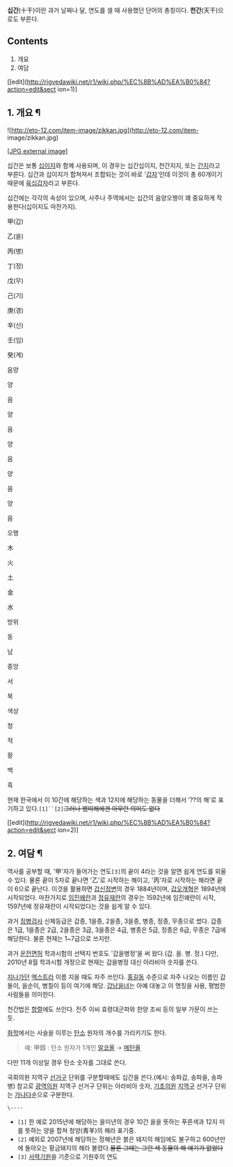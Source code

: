 **십간**(十干)이란 과거 날짜나 달, 연도를 셀 때 사용했던 단어의 총칭이다. **천간**(天干)으로도 부른다.

## Contents

    

1. 개요 
2. 여담 

[[edit](http://rigvedawiki.net/r1/wiki.php/%EC%8B%AD%EA%B0%84?action=edit&sect
ion=1)]

## 1. 개요 ¶

![http://eto-12.com/item-image/zikkan.jpg](http://eto-12.com/item-
image/zikkan.jpg)

[[JPG external image]](http://eto-12.com/item-image/zikkan.jpg)

  
십간은 보통 [십이지](%EC%8B%AD%EC%9D%B4%EC%A7%80.md)와 함께 사용되며, 이 경우는 십간십이지, 천간지지,
또는 [간지](%EA%B0%84%EC%A7%80.md)라고 부른다. 십간과 십이지가 합쳐져서 조합되는 것이 바로
'[갑자](%EA%B0%91%EC%9E%90.md)'인데 이것이 총 60개이기 때문에
[육십갑자](%EC%9C%A1%EC%8B%AD%EA%B0%91%EC%9E%90.md)라고 부른다.

  

십간에는 각각의 속성이 있으며, 사주나 주역에서는 십간의 음양오행이 꽤 중요하게 작용한다(십이지도 마찬가지).

  

甲(갑)

乙(을)

丙(병)

丁(정)

戊(무)

己(기)

庚(경)

辛(신)

壬(임)

癸(계)

음양

양

음

양

음

양

음

양

음

양

음

오행

木

火

土

金

水

방위

동

남

중앙

서

북

색상

청

적

황

백

흑

  
현재 한국에서 이 10간에 해당하는 색과 12지에 해당하는 동물을 더해서 '??의 해'로 표기하고 있다.`[1]``[2]`<del>그러나
뱀띠해에겐 아무런 의미도 없다</del>

[[edit](http://rigvedawiki.net/r1/wiki.php/%EC%8B%AD%EA%B0%84?action=edit&sect
ion=2)]

## 2. 여담 ¶

역사를 공부할 때, '甲'자가 들어가는 연도`[3]`의 끝이 4라는 것을 알면 쉽게 연도를 외울 수 있다. 물론 끝이 5자로 끝나면 '乙'로
시작하는 해이고, '丙'자로 시작하는 해라면 끝이 6으로 끝난다. 이것을 활용하면
[갑신정변](%EA%B0%91%EC%8B%A0%EC%A0%95%EB%B3%80.md)의 경우 1884년이며,
[갑오개혁](%EA%B0%91%EC%98%A4%EA%B0%9C%ED%98%81.md)은 1894년에 시작되었다. 마찬가지로
[임진왜란](%EC%9E%84%EC%A7%84%EC%99%9C%EB%9E%80.md)과
[정유재란](%EC%A0%95%EC%9C%A0%EC%9E%AC%EB%9E%80.md)의 경우는 1592년에 임진왜란이 시작,
1597년에 정유재란이 시작되었다는 것을 쉽게 알 수 있다.

  

과거 [징병검사](%EC%A7%95%EB%B3%91%EA%B2%80%EC%82%AC.md) 신체등급은 갑종, 1을종, 2을종, 3을종,
병종, 정종, 무종으로 썼다. 갑종은 1급, 1을종은 2급, 2을종은 3급, 3을종은 4급, 병종은 5급, 정종은 6급, 무종은 7급에
해당한다. 물론 현재는 1~7급으로 쓰지만.

  

과거 [운전면허](%EC%9A%B4%EC%A0%84%EB%A9%B4%ED%97%88.md) 학과시험의 선택지 번호도 '갑을병정'을 써
왔다.(갑. 을. 병. 정.) 다만, 2010년 8월 학과시험 개정으로 현재는 갑을병정 대신 아라비아 숫자를 쓴다.

  

[지나가던](%EC%A7%80%EB%82%98%EA%B0%80%EB%8D%98.md)
[엑스트라](%EC%97%91%EC%8A%A4%ED%8A%B8%EB%9D%BC.md) 이름 지을 때도 자주 쓰인다.
[홍길동](%ED%99%8D%EA%B8%B8%EB%8F%99.md) 수준으로 자주 나오는 이름인 갑돌이, 을순이, 병칠이 등이 여기에
해당. [갑남을녀](%EA%B0%91%EB%82%A8%EC%9D%84%EB%85%80.md)는 아예 대놓고 이 명칭을 사용, 평범한
사람들을 의미한다.

  

천간법은 [항렬](%ED%95%AD%EB%A0%AC.md)에도 쓰인다. 전주 이씨 효령대군파와 한양 조씨 등의 일부 가문이 쓰는 듯.

  

[화학](%ED%99%94%ED%95%99.md)에서는 사슬을 이루는 [탄소](%ED%83%84%EC%86%8C.md) 원자의
개수를 가리키기도 한다.  

> 예: 甲錞 : 탄소 원자가 1개인 [알코올](%EC%95%8C%EC%BD%94%EC%98%AC.md) →
[메탄올](%EB%A9%94%ED%83%84%EC%98%AC.md)

다만 11개 이상일 경우 탄소 숫자를 그대로 쓴다.

  

국회의원 지역구 [선거구](%EC%84%A0%EA%B1%B0%EA%B5%AC.md) 단위를 구분할때에도 십간을 쓴다.(예시: 송파갑,
송파을, 송파병) 참고로 [광역의원](%EC%A7%80%EB%B0%A9%EC%9D%98%EC%9B%90.md) 지역구 선거구 단위는
아라비아 숫자, [기초의원](%EC%A7%80%EB%B0%A9%EC%9D%98%EC%9B%90.md)
[지역구](%EC%A7%80%EC%97%AD%EA%B5%AC.md) 선거구 단위는
[가나다](%ED%95%9C%EA%B8%80.md)순으로 구분한다.

`\----`

  * `[1]` 한 예로 2015년에 해당하는 을미년의 경우 10간 을을 뜻하는 푸른색과 12지 미를 뜻하는 양을 합쳐 청양(靑羊)의 해라 표기중.
  * `[2]` 예외로 2007년에 해당하는 정해년은 붉은 돼지의 해임에도 불구하고 600년만에 돌아오는 황금돼지의 해라 불렸다.<del>물론 그때는 그런 색 동물의 해 얘기가 없었다</del>
  * `[3]` [서력기원](%EC%84%9C%EB%A0%A5%EA%B8%B0%EC%9B%90.md)을 기준으로 기원후의 연도

